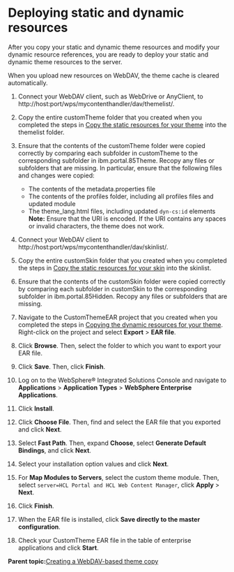 # Deploying static and dynamic resources 

After you copy your static and dynamic theme resources and modify your dynamic resource references, you are ready to deploy your static and dynamic theme resources to the server.

When you upload new resources on WebDAV, the theme cache is cleared automatically.

1.  Connect your WebDAV client, such as WebDrive or AnyClient, to http://host:port/wps/mycontenthandler/dav/themelist/.

2.  Copy the entire customTheme folder that you created when you completed the steps in [Copy the static resources for your theme](themeopt_cust_copy_statictheme.md#) into the themelist folder.

3.  Ensure that the contents of the customTheme folder were copied correctly by comparing each subfolder in customTheme to the corresponding subfolder in ibm.portal.85Theme. Recopy any files or subfolders that are missing. In particular, ensure that the following files and changes were copied:

    -   The contents of the metadata.properties file
    -   The contents of the profiles folder, including all profiles files and updated module
    -   The theme\_lang.html files, including updated `dyn-cs:id` elements
    **Note:** Ensure that the URI is encoded. If the URI contains any spaces or invalid characters, the theme does not work.

4.  Connect your WebDAV client to http://host:port/wps/mycontenthandler/dav/skinlist/.

5.  Copy the entire customSkin folder that you created when you completed the steps in [Copy the static resources for your skin](themeopt_cust_copy_skin.md#) into the skinlist.

6.  Ensure that the contents of the customSkin folder were copied correctly by comparing each subfolder in customSkin to the corresponding subfolder in ibm.portal.85Hidden. Recopy any files or subfolders that are missing.

7.  Navigate to the CustomThemeEAR project that you created when you completed the steps in [Copying the dynamic resources for your theme](themeopt_cust_copy_dyntheme.md#). Right-click on the project and select **Export** \> **EAR file**.

8.  Click **Browse**. Then, select the folder to which you want to export your EAR file.

9.  Click **Save**. Then, click **Finish**.

10. Log on to the WebSphere® Integrated Solutions Console and navigate to **Applications** \> **Application Types** \> **WebSphere Enterprise Applications**.

11. Click **Install**.

12. Click **Choose File**. Then, find and select the EAR file that you exported and click **Next**.

13. Select **Fast Path**. Then, expand **Choose**, select **Generate Default Bindings**, and click **Next**.

14. Select your installation option values and click **Next**.

15. For **Map Modules to Servers**, select the custom theme module. Then, select `server=HCL Portal and HCL Web Content Manager`, click **Apply** \> **Next**.

16. Click **Finish**.

17. When the EAR file is installed, click **Save directly to the master configuration**.

18. Check your CustomTheme EAR file in the table of enterprise applications and click **Start**.


**Parent topic:**[Creating a WebDAV-based theme copy ](../dev-theme/themeopt_themedev_manual_webdav.md)

